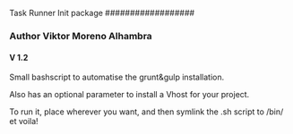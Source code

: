 Task Runner Init package
##################

### Author Viktor Moreno Alhambra
#### V 1.2

Small bashscript to automatise the grunt&gulp installation.

Also has an optional parameter to install a Vhost for your project.

To run it, place wherever you want, and then symlink the .sh script to /bin/ et voila!
